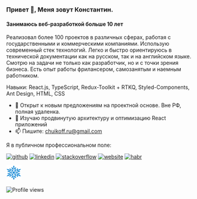 ### Привет 👋, Меня зовут Константин.
#### Занимаюсь веб-разработкой больше 10 лет
<!--![Старший фронтенд разработчик](https://chuikoff.ru/img/thumbnail.png) -->

Реализовал более 100 проектов в различных сферах, работая с государственными и коммерческими компаниями. Использую современный стек технологий. Легко и быстро ориентируюсь в технической документации как на русском, так и на английском языке. Смотрю на задачи не только как разработчик, но и с точки зрения бизнеса. Есть опыт работы фрилансером, самозанятым и наемным работником.

Навыки: React.js, TypeScript, Redux-Toolkit + RTKQ, Styled-Components, Ant Design, HTML, CSS

- 🔭 Открыт к новым предложениям на проектной основе. Вне РФ, полная удаленка.
- 🌱 Изучаю продвинутую архитектуру и оптимизацию React приложений 
- 📫 Пишите: chuikoff.ru@gmail.com 

Я в публичном профессиональном поле:

[<img src='https://cdn.jsdelivr.net/npm/simple-icons@3.0.1/icons/github.svg' alt='github' height='40'>](https://github.com/chuikoffru)  [<img src='https://cdn.jsdelivr.net/npm/simple-icons@3.0.1/icons/linkedin.svg' alt='linkedin' height='40'>](https://www.linkedin.com/in/chuikoff/)  [<img src='https://cdn.jsdelivr.net/npm/simple-icons@3.0.1/icons/stackoverflow.svg' alt='stackoverflow' height='40'>](https://stackoverflow.com/users/8769345)  [<img src='https://cdn.jsdelivr.net/npm/simple-icons@3.0.1/icons/icloud.svg' alt='website' height='40'>](https://chuikoff.ru)  [<img src='https://cdn.jsdelivr.net/npm/simple-icons@3.0.1/icons/habr.svg' alt='habr' height='40'>](https://career.habr.com/chuikoffru)  

<a href='https://archiveprogram.github.com/'><img src='https://raw.githubusercontent.com/acervenky/animated-github-badges/master/assets/acbadge.gif' width='40' height='40'></a> 

![Profile views](https://gpvc.arturio.dev/chuikoffru)  

<!--
**chuikoffru/chuikoffru** is a ✨ _special_ ✨ repository because its `README.md` (this file) appears on your GitHub profile.

Here are some ideas to get you started:

- 🔭 I’m currently working on ...
- 🌱 I’m currently learning ...
- 👯 I’m looking to collaborate on ...
- 🤔 I’m looking for help with ...
- 💬 Ask me about ...
- 📫 How to reach me: ...
- 😄 Pronouns: ...
- ⚡ Fun fact: ...
-->
